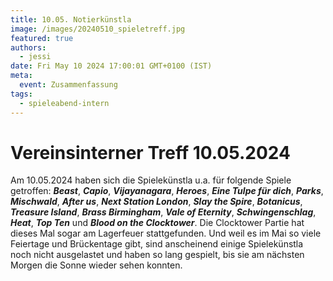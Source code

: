 ```yaml
---
title: 10.05. Notierkünstla
image: /images/20240510_spieletreff.jpg
featured: true
authors:
  - jessi
date: Fri May 10 2024 17:00:01 GMT+0100 (IST)
meta:
  event: Zusammenfassung
tags:
  - spieleabend-intern
---
```


# Vereinsinterner Treff 10.05.2024

Am 10.05.2024 haben sich die Spielekünstla u.a. für folgende Spiele getroffen: ***Beast***, ***Capio***, ***Vijayanagara***, ***Heroes***, ***Eine Tulpe für dich***, ***Parks***, ***Mischwald***, ***After us***, ***Next Station London***, ***Slay the Spire***, ***Botanicus***, ***Treasure Island***, ***Brass Birmingham***, ***Vale of Eternity***, ***Schwingenschlag***, ***Heat***, ***Top Ten*** und ***Blood on the Clocktower***.
Die Clocktower Partie hat dieses Mal sogar am Lagerfeuer stattgefunden. Und weil es im Mai so viele Feiertage und Brückentage gibt, sind anscheinend einige Spielekünstla noch nicht ausgelastet und haben so lang gespielt, bis sie am nächsten Morgen die Sonne wieder sehen konnten.